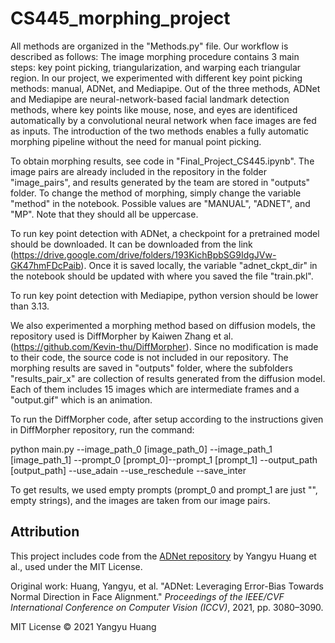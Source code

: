 # CS445_morphing_project

All methods are organized in the "Methods.py" file. Our workflow is described as follows: The image morphing procedure contains 3 main steps: key point picking, triangularization, and warping each triangular region. In our project, we experimented with different key point picking methods: manual, ADNet, and Mediapipe. Out of the three methods, ADNet and Mediapipe are neural-network-based facial landmark detection methods, where key points like mouse, nose, and eyes are identificed automatically by a convolutional neural network when face images are fed as inputs. The introduction of the two methods enables a fully automatic morphing pipeline without the need for manual point picking.

To obtain morphing results, see code in "Final_Project_CS445.ipynb". The image pairs are already included in the repository in the folder "image_pairs", and results generated by the team are stored in "outputs" folder. To change the method of morphing, simply change the variable "method" in the notebook. Possible values are "MANUAL", "ADNET", and "MP". Note that they should all be uppercase.

To run key point detection with ADNet, a checkpoint for a pretrained model should be downloaded. It can be downloaded from the link (https://drive.google.com/drive/folders/193KichBpbSG9IdgJVw-GK47hmFDcPaib). Once it is saved locally, the variable "adnet_ckpt_dir" in the notebook should be updated with where you saved the file "train.pkl".

To run key point detection with Mediapipe, python version should be lower than 3.13.

We also experimented a morphing method based on diffusion models, the repository used is DiffMorpher by Kaiwen Zhang et al. (https://github.com/Kevin-thu/DiffMorpher). Since no modification is made to their code, the source code is not included in our repository. The morphing results are saved in "outputs" folder, where the subfolders "results_pair_x" are collection of results generated from the diffusion model. Each of them includes 15 images which are intermediate frames and a "output.gif" which is an animation.

To run the DiffMorpher code, after setup according to the instructions given in DiffMorpher repository, run the command:

python main.py --image_path_0 [image_path_0] --image_path_1 [image_path_1] --prompt_0 [prompt_0]--prompt_1 [prompt_1] --output_path [output_path] --use_adain --use_reschedule --save_inter

To get results, we used empty prompts (prompt_0 and prompt_1 are just "", empty strings), and the images are taken from our image pairs.

## Attribution

This project includes code from the [ADNet repository](https://github.com/huangyangyu/ADNet) by Yangyu Huang et al., used under the MIT License.

Original work:
Huang, Yangyu, et al. "ADNet: Leveraging Error-Bias Towards Normal Direction in Face Alignment." *Proceedings of the IEEE/CVF International Conference on Computer Vision (ICCV)*, 2021, pp. 3080–3090.

MIT License © 2021 Yangyu Huang